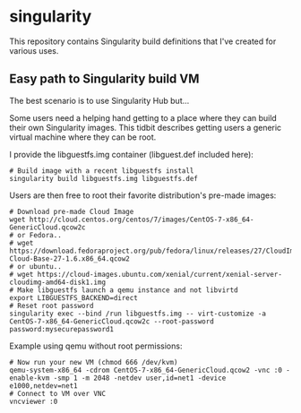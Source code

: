 # singularity

This repository contains Singularity build definitions that I've created for various uses.

## Easy path to Singularity build VM

The best scenario is to use Singularity Hub but...

Some users need a helping hand getting to a place where they can build their own Singularity images. This tidbit describes getting users a generic virtual machine where they can be root.

I provide the libguestfs.img container (libguest.def included here):
```
# Build image with a recent libguestfs install
singularity build libguestfs.img libguestfs.def
```

Users are then free to root their favorite distribution's pre-made images:
```
# Download pre-made Cloud Image
wget http://cloud.centos.org/centos/7/images/CentOS-7-x86_64-GenericCloud.qcow2c
# or Fedora..
# wget https://download.fedoraproject.org/pub/fedora/linux/releases/27/CloudImages/x86_64/images/Fedora-Cloud-Base-27-1.6.x86_64.qcow2
# or ubuntu..
# wget https://cloud-images.ubuntu.com/xenial/current/xenial-server-cloudimg-amd64-disk1.img
# Make libguestfs launch a qemu instance and not libvirtd
export LIBGUESTFS_BACKEND=direct
# Reset root password
singularity exec --bind /run libguestfs.img -- virt-customize -a CentOS-7-x86_64-GenericCloud.qcow2c --root-password password:mysecurepassword1
```

Example using qemu without root permissions:
```
# Now run your new VM (chmod 666 /dev/kvm)
qemu-system-x86_64 -cdrom CentOS-7-x86_64-GenericCloud.qcow2 -vnc :0 -enable-kvm -smp 1 -m 2048 -netdev user,id=net1 -device e1000,netdev=net1
# Connect to VM over VNC
vncviewer :0
```

